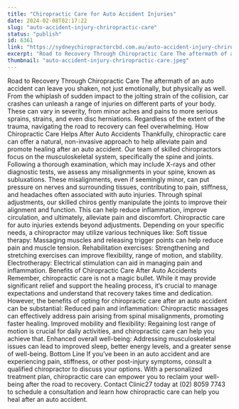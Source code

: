 ```yaml
---
title: "Chiropractic Care for Auto Accident Injuries"
date: 2024-02-08T02:17:22
slug: "auto-accident-injury-chriropractic-care"
status: "publish"
id: 6361
link: "https://sydneychiropractorcbd.com.au/auto-accident-injury-chriropractic-care/"
excerpt: "Road to Recovery Through Chiropractic Care The aftermath of an auto accident can leave you shaken, not just emotionally, but physically as well. From the whiplash of sudden impact to the jolting strain of the collision, car crashes can unleash a range of injuries on different parts of your body. These can vary in severity, [&hellip;]"
thumbnail: "auto-accident-injury-chriropractic-care.jpeg"
---
```


Road to Recovery Through Chiropractic Care The aftermath of an auto accident can leave you shaken, not just emotionally, but physically as well. From the whiplash of sudden impact to the jolting strain of the collision, car crashes can unleash a range of injuries on different parts of your body. These can vary in severity, from minor aches and pains to more serious sprains, strains, and even disc herniations. Regardless of the extent of the trauma, navigating the road to recovery can feel overwhelming. How Chiropractic Care Helps After Auto Accidents Thankfully, chiropractic care can offer a natural, non-invasive approach to help alleviate pain and promote healing after an auto accident. Our team of skilled chiropractors focus on the musculoskeletal system, specifically the spine and joints. Following a thorough examination, which may include X-rays and other diagnostic tests, we assess any misalignments in your spine, known as subluxations. These misalignments, even if seemingly minor, can put pressure on nerves and surrounding tissues, contributing to pain, stiffness, and headaches often associated with auto injuries. Through spinal adjustments, our skilled chiros gently manipulate the joints to improve their alignment and function. This can help reduce inflammation, improve circulation, and ultimately, alleviate pain and discomfort. Chiropractic care for auto injuries extends beyond adjustments. Depending on your specific needs, a chiropractor may utilize various techniques like: Soft tissue therapy: Massaging muscles and releasing trigger points can help reduce pain and muscle tension. Rehabilitation exercises: Strengthening and stretching exercises can improve flexibility, range of motion, and stability. Electrotherapy: Electrical stimulation can aid in managing pain and inflammation. Benefits of Chiropractic Care After Auto Accidents Remember, chiropractic care is not a magic bullet. While it may provide significant relief and support the healing process, it&#8217;s crucial to manage expectations and understand that recovery takes time and dedication. However, the benefits of opting for chiropractic care after an auto accident can be substantial: Reduced pain and inflammation: Chiropractic massages can effectively address pain arising from spinal misalignments, promoting faster healing. Improved mobility and flexibility: Regaining lost range of motion is crucial for daily activities, and chiropractic care can help you achieve that. Enhanced overall well-being: Addressing musculoskeletal issues can lead to improved sleep, better energy levels, and a greater sense of well-being. Bottom Line If you&#8217;ve been in an auto accident and are experiencing pain, stiffness, or other post-injury symptoms, consult a qualified chiropractor to discuss your options. With a personalized treatment plan, chiropractic care can empower you to reclaim your well-being after the road to recovery. Contact Clinic27 today at (02) 8059 7743 to schedule a consultation and learn how chiropractic care can help you heal after an auto accident.
